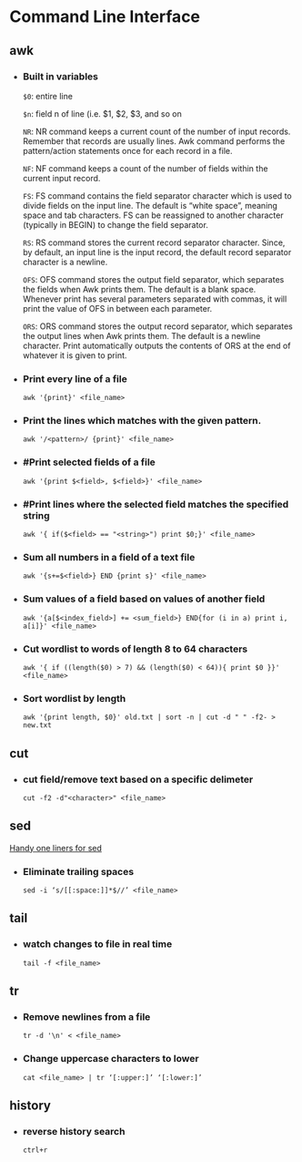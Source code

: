 # **Command Line Interface** #

## **awk** ##
    
- ### **Built in variables** ###

  `$0`: entire line
  
  `$n`: field n of line (i.e. $1, $2, $3, and so on    
    
  `NR`: NR command keeps a current count of the number  of input records. Remember that records are usually lines. Awk command  performs the pattern/action statements once for each record in a file.

  `NF`: NF command keeps a count of the number of fields within the current input record.
    
  `FS`: FS command contains the field separator  character which is used to divide fields on the input line. The default  is “white space”, meaning space and tab characters.  FS can be  reassigned to another character (typically in BEGIN) to change the field separator.

  `RS`: RS command stores the current record separator  character. Since, by default, an input line is the input record, the default record separator character is a newline. 

  `OFS`: OFS command stores the output field separator,  which separates the fields when Awk prints them. The default is a blank  space. Whenever print has several parameters separated with commas, it will print the value of OFS in between each parameter.

  `ORS`: ORS command stores the output record separator,  which separates the output lines when Awk prints them. The default is a newline character. Print automatically outputs the contents of ORS at the end of whatever it is given to print.

- ### **Print every line of a file** ###
  
  `awk '{print}' <file_name>`
    
- ### **Print the lines which matches with the given pattern.** ###

  `awk '/<pattern>/ {print}' <file_name>`
    
- ### **#Print selected fields of a file** ###
  
  `awk '{print $<field>, $<field>}' <file_name>`
    
- ### **#Print lines where the selected field matches the specified string** ###
  
  `awk '{ if($<field> == "<string>") print $0;}' <file_name>`

- ### **Sum all numbers in a field of a text file** ###
  
  `awk '{s+=$<field>} END {print s}' <file_name>`

- ### **Sum values of a field based on values of another field** ###

  `awk '{a[$<index_field>] += <sum_field>} END{for (i in a) print i, a[i]}' <file_name>`

- ### **Cut wordlist to words of length 8 to 64 characters** ###

  `awk '{ if ((length($0) > 7) && (length($0) < 64)){ print $0 }}' <file_name>`


- ### **Sort wordlist by length** ###
  `awk '{print length, $0}' old.txt | sort -n | cut -d " " -f2- > new.txt`

## **cut** ##

- ### **cut field/remove text based on a specific delimeter** ###
  
  `cut -f2 -d"<character>" <file_name>`
  
## **sed** ##

[Handy one liners for sed](https://edoras.sdsu.edu/doc/sed-oneliners.html)

    
- ### **Eliminate trailing spaces** ###

  `sed -i ‘s/[[:space:]]*$//’ <file_name>`

## **tail**

- ### **watch changes to file in real time** ###
  `tail -f <file_name>`

## **tr** ##

- ### **Remove newlines from a file** ###
  `tr -d '\n' < <file_name>`
    
- ### **Change uppercase characters to lower** ###
  `cat <file_name> | tr ‘[:upper:]’ ‘[:lower:]’`

## **history** ##

- ### **reverse history search** ###
  `ctrl+r`
    

